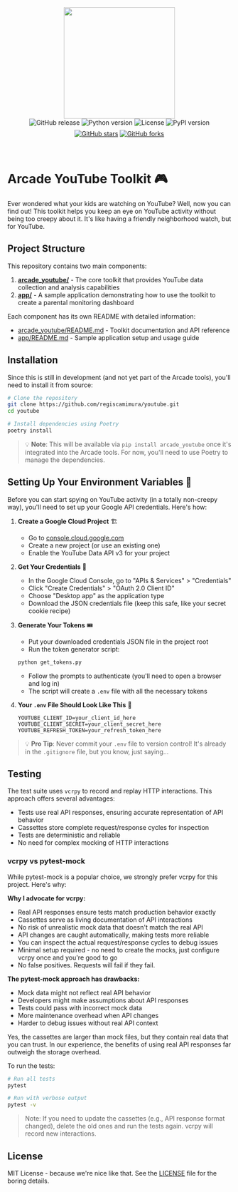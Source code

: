 <div style="display: flex; justify-content: center; align-items: center;">
  <img
    src="https://docs.arcade.dev/images/logo/arcade-logo.png"
    style="width: 250px;"
  >
</div>

<div style="display: flex; justify-content: center; align-items: center; margin-bottom: 8px;">
  <img src="https://img.shields.io/github/v/release/regiscamimura/youtube" alt="GitHub release" style="margin: 0 2px;">
  <img src="https://img.shields.io/badge/python-3.10+-blue.svg" alt="Python version" style="margin: 0 2px;">
  <img src="https://img.shields.io/badge/license-MIT-green.svg" alt="License" style="margin: 0 2px;">
  <img src="https://img.shields.io/pypi/v/arcade_youtube" alt="PyPI version" style="margin: 0 2px;">
</div>
<div style="display: flex; justify-content: center; align-items: center;">
  <a href="https://github.com/regiscamimura/youtube" target="_blank">
    <img src="https://img.shields.io/github/stars/regiscamimura/youtube" alt="GitHub stars" style="margin: 0 2px;">
  </a>
  <a href="https://github.com/regiscamimura/youtube/fork" target="_blank">
    <img src="https://img.shields.io/github/forks/regiscamimura/youtube" alt="GitHub forks" style="margin: 0 2px;">
  </a>
</div>

<br>
<br>

# Arcade YouTube Toolkit 🎮

Ever wondered what your kids are watching on YouTube? Well, now you can find out! This toolkit helps you keep an eye on YouTube activity without being too creepy about it. It's like having a friendly neighborhood watch, but for YouTube.

## Project Structure

This repository contains two main components:

1. **[arcade_youtube/](arcade_youtube/README.md)** - The core toolkit that provides YouTube data collection and analysis capabilities
2. **[app/](app/README.md)** - A sample application demonstrating how to use the toolkit to create a parental monitoring dashboard

Each component has its own README with detailed information:
- [arcade_youtube/README.md](arcade_youtube/README.md) - Toolkit documentation and API reference
- [app/README.md](app/README.md) - Sample application setup and usage guide

## Installation

Since this is still in development (and not yet part of the Arcade tools), you'll need to install it from source:

```bash
# Clone the repository
git clone https://github.com/regiscamimura/youtube.git
cd youtube

# Install dependencies using Poetry
poetry install
```

> 💡 **Note**: This will be available via `pip install arcade_youtube` once it's integrated into the Arcade tools. For now, you'll need to use Poetry to manage the dependencies.

## Setting Up Your Environment Variables 🔑

Before you can start spying on YouTube activity (in a totally non-creepy way), you'll need to set up your Google API credentials. Here's how:

1. **Create a Google Cloud Project** 🏗️
   - Go to [console.cloud.google.com](https://console.cloud.google.com)
   - Create a new project (or use an existing one)
   - Enable the YouTube Data API v3 for your project

2. **Get Your Credentials** 🎫
   - In the Google Cloud Console, go to "APIs & Services" > "Credentials"
   - Click "Create Credentials" > "OAuth 2.0 Client ID"
   - Choose "Desktop app" as the application type
   - Download the JSON credentials file (keep this safe, like your secret cookie recipe)

3. **Generate Your Tokens** 🎟️
   - Put your downloaded credentials JSON file in the project root
   - Run the token generator script:
   ```bash
   python get_tokens.py
   ```
   - Follow the prompts to authenticate (you'll need to open a browser and log in)
   - The script will create a `.env` file with all the necessary tokens

4. **Your `.env` File Should Look Like This** 📝
   ```env
   YOUTUBE_CLIENT_ID=your_client_id_here
   YOUTUBE_CLIENT_SECRET=your_client_secret_here
   YOUTUBE_REFRESH_TOKEN=your_refresh_token_here
   ```

> 💡 **Pro Tip**: Never commit your `.env` file to version control! It's already in the `.gitignore` file, but you know, just saying...

## Testing

The test suite uses `vcrpy` to record and replay HTTP interactions. This approach offers several advantages:

- Tests use real API responses, ensuring accurate representation of API behavior
- Cassettes store complete request/response cycles for inspection
- Tests are deterministic and reliable
- No need for complex mocking of HTTP interactions

### vcrpy vs pytest-mock

While pytest-mock is a popular choice, we strongly prefer vcrpy for this project. Here's why:

**Why I advocate for vcrpy:**
- Real API responses ensure tests match production behavior exactly
- Cassettes serve as living documentation of API interactions
- No risk of unrealistic mock data that doesn't match the real API
- API changes are caught automatically, making tests more reliable
- You can inspect the actual request/response cycles to debug issues
- Minimal setup required - no need to create the mocks, just configure vcrpy once and you're good to go
- No false positives. Requests will fail if they fail.

**The pytest-mock approach has drawbacks:**
- Mock data might not reflect real API behavior
- Developers might make assumptions about API responses
- Tests could pass with incorrect mock data
- More maintenance overhead when API changes
- Harder to debug issues without real API context

Yes, the cassettes are larger than mock files, but they contain real data that you can trust. In our experience, the benefits of using real API responses far outweigh the storage overhead.

To run the tests:
```bash
# Run all tests
pytest

# Run with verbose output
pytest -v
```

> Note: If you need to update the cassettes (e.g., API response format changed), delete the old ones and run the tests again. vcrpy will record new interactions.

## License

MIT License - because we're nice like that. See the [LICENSE](LICENSE) file for the boring details.